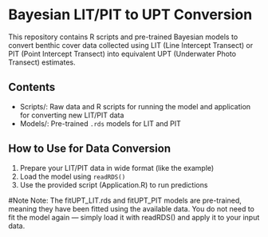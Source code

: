 # Bayesian LIT/PIT to UPT Conversion

This repository contains R scripts and pre-trained Bayesian models to convert benthic cover data collected using LIT (Line Intercept Transect) or PIT (Point Intercept Transect) into equivalent UPT (Underwater Photo Transect) estimates.

## Contents
- Scripts/: Raw data and R scripts for running the model and application for converting new LIT/PIT data
- Models/: Pre-trained `.rds` models for LIT and PIT

## How to Use for Data Conversion
1. Prepare your LIT/PIT data in wide format (like the example)
2. Load the model using `readRDS()`
3. Use the provided script (Application.R) to run predictions

#Note
Note: The fitUPT_LIT.rds and fitUPT_PIT models are pre-trained, meaning they have been fitted using the available data. You do not need to fit the model again — simply load it with readRDS() and apply it to your input data.
